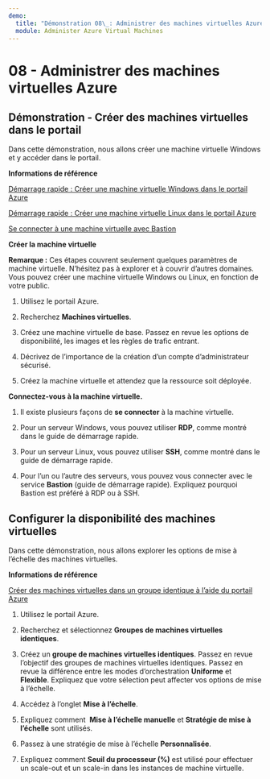 ```yaml
---
demo:
  title: "Démonstration 08\_: Administrer des machines virtuelles Azure"
  module: Administer Azure Virtual Machines
---
```



# 08 - Administrer des machines virtuelles Azure

## Démonstration - Créer des machines virtuelles dans le portail

Dans cette démonstration, nous allons créer une machine virtuelle Windows et y accéder dans le portail.

**Informations de référence**

[Démarrage rapide : Créer une machine virtuelle Windows dans le portail Azure](https://docs.microsoft.com/azure/virtual-machines/windows/quick-create-portal)

[Démarrage rapide : Créer une machine virtuelle Linux dans le portail Azure](https://docs.microsoft.com/azure/virtual-machines/linux/quick-create-portal)

[Se connecter à une machine virtuelle avec Bastion](https://learn.microsoft.com/azure/bastion/tutorial-create-host-portal#connect)

**Créer la machine virtuelle**

**Remarque :**  Ces étapes couvrent seulement quelques paramètres de machine virtuelle. N’hésitez pas à explorer et à couvrir d’autres domaines.  Vous pouvez créer une machine virtuelle Windows ou Linux, en fonction de votre public.

1. Utilisez le portail Azure.

1. Recherchez **Machines virtuelles**. 

1. Créez une machine virtuelle de base. Passez en revue les options de disponibilité, les images et les règles de trafic entrant.

1. Décrivez de l’importance de la création d’un compte d’administrateur sécurisé.

1. Créez la machine virtuelle et attendez que la ressource soit déployée.  

**Connectez-vous à la machine virtuelle.**

1. Il existe plusieurs façons de **se connecter** à la machine virtuelle. 

1. Pour un serveur Windows, vous pouvez utiliser **RDP**, comme montré dans le guide de démarrage rapide. 

1. Pour un serveur Linux, vous pouvez utiliser **SSH**, comme montré dans le guide de démarrage rapide. 

1. Pour l’un ou l’autre des serveurs, vous pouvez vous connecter avec le service **Bastion** (guide de démarrage rapide). Expliquez pourquoi Bastion est préféré à RDP ou à SSH. 

## Configurer la disponibilité des machines virtuelles

Dans cette démonstration, nous allons explorer les options de mise à l’échelle des machines virtuelles.

**Informations de référence**

[Créer des machines virtuelles dans un groupe identique à l’aide du portail Azure](https://learn.microsoft.com/azure/virtual-machine-scale-sets/flexible-virtual-machine-scale-sets-portal)

1. Utilisez le portail Azure.

1. Recherchez et sélectionnez **Groupes de machines virtuelles identiques**. 

1. Créez un **groupe de machines virtuelles identiques**. Passez en revue l’objectif des groupes de machines virtuelles identiques. Passez en revue la différence entre les modes d’orchestration **Uniforme** et **Flexible**. Expliquez que votre sélection peut affecter vos options de mise à l’échelle. 

1. Accédez à l’onglet **Mise à l’échelle**. 

1. Expliquez comment  **Mise à l’échelle manuelle** et **Stratégie de mise à l’échelle** sont utilisés. 

1. Passez à une stratégie de mise à l’échelle **Personnalisée**. 

1. Expliquez comment **Seuil du processeur (%)** est utilisé pour effectuer un scale-out et un scale-in dans les instances de machine virtuelle. 

